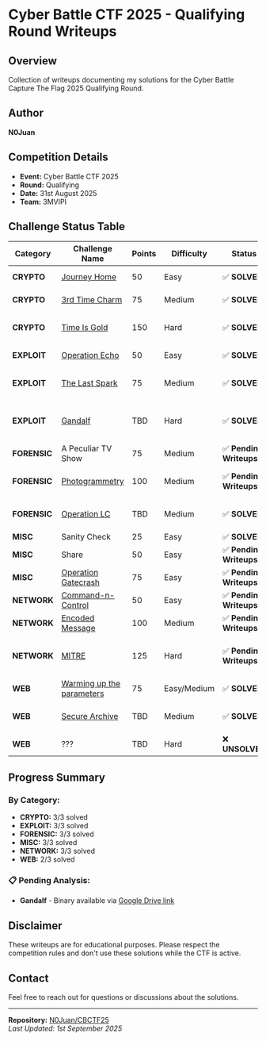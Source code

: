 # Cyber Battle CTF 2025 - Qualifying Round Writeups

## Overview
Collection of writeups documenting my solutions for the Cyber Battle Capture The Flag 2025 Qualifying Round.

## Author
**N0Juan**

## Competition Details
- **Event:** Cyber Battle CTF 2025
- **Round:** Qualifying
- **Date:** 31st August 2025
- **Team:** 3MVIPI

## Challenge Status Table

| Category | Challenge Name | Points | Difficulty | Status | Solution Type |
|----------|----------------|--------|------------|--------|---------------|
| **CRYPTO** | [Journey Home](CRYPTO/Journey-Home/) | 50 | Easy | ✅ **SOLVED** | Image cryptography |
| **CRYPTO** | [3rd Time Charm](CRYPTO/3rd-Time-Charm/) | 75 | Medium | ✅ **SOLVED** | Progressive shift cipher |
| **CRYPTO** | [Time Is Gold](CRYPTO/Time-Is-Gold/) | 150 | Hard | ✅ **SOLVED** | Timestamp-based AES decryption |
| **EXPLOIT** | [Operation Echo](EXPLOIT/Operation-Echo/) | 50 | Easy | ✅ **SOLVED** | Format string vulnerability |
| **EXPLOIT** | [The Last Spark](EXPLOIT/The-Last-Spark/) | 75 | Medium | ✅ **SOLVED** | Memory dump XOR decryption |
| **EXPLOIT** | [Gandalf](EXPLOIT/Gandalf/) | TBD | Hard | ✅ **SOLVED** | Binary crackme analysis required |
| **FORENSIC** | A Peculiar TV Show | 75 | Medium | ✅ **Pending Writeups** | ??? |
| **FORENSIC** | [Photogrammetry](FORENSIC/Photogrammetry/) | 100 | Medium | ✅ **Pending Writeups** | Archive analysis required |
| **FORENSIC** | [Operation LC](FORENSIC/Operation-LC/) | TBD | Medium | ✅ **SOLVED** | USB forensics + steganography |
| **MISC** | Sanity Check | 25 | Easy | ✅ **SOLVED** | Flag in Discord |
| **MISC** | Share | 50 | Easy | ✅ **Pending Writeups** | Pastebin |
| **MISC** | [Operation Gatecrash](MISC/Gatecrash/) | 75 | Easy | ✅ **Pending Writeups** | Image analysis required |
| **NETWORK** | [Command-n-Control](NETWORK/Command-n-Control/) | 50 | Easy | ✅ **Pending Writeups** | PCAP analysis required |
| **NETWORK** | [Encoded Message](NETWORK/Encoded-Message/) | 100 | Medium | ✅ **Pending Writeups** | MorseCode |
| **NETWORK** | [MITRE](NETWORK/MITRE/) | 125 | Hard | ✅ **Pending Writeups** | ATT&CK framework analysis required |
| **WEB** | [Warming up the parameters](WEB/Warming-Up/) | 75 | Easy/Medium | ✅ **SOLVED** | SQLi + IDOR combination |
| **WEB** | [Secure Archive](WEB/Secure-Archive/) | TBD | Medium | ✅ **SOLVED** | LFI with double URL encoding |
| **WEB** | ??? | TBD | Hard | ❌ **UNSOLVED** | ??? |

## Progress Summary

### By Category:
- **CRYPTO:** 3/3 solved
- **EXPLOIT:** 3/3 solved
- **FORENSIC:** 3/3 solved
- **MISC:** 3/3 solved
- **NETWORK:** 3/3 solved
- **WEB:** 2/3 solved

### 📋 Pending Analysis:
- **Gandalf** - Binary available via [Google Drive link](https://drive.google.com/file/d/1yKMOItr2g8YQmrP2aUfcf5xC_HLY1swT/view?usp=sharing)

## Disclaimer
These writeups are for educational purposes. Please respect the competition rules and don't use these solutions while the CTF is active.

## Contact
Feel free to reach out for questions or discussions about the solutions.

---
**Repository:** [N0Juan/CBCTF25](https://github.com/N0Juan/CBCTF25)  
*Last Updated: 1st September 2025*
